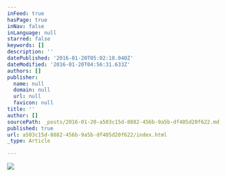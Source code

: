 ```yaml
---
inFeed: true
hasPage: true
inNav: false
inLanguage: null
starred: false
keywords: []
description: ''
datePublished: '2016-01-20T05:02:18.040Z'
dateModified: '2016-01-20T04:56:31.633Z'
authors: []
publisher:
  name: null
  domain: null
  url: null
  favicon: null
title: ''
author: []
sourcePath: _posts/2016-01-20-a503c15d-8882-456b-9a5b-df405d20f622.md
published: true
url: a503c15d-8882-456b-9a5b-df405d20f622/index.html
_type: Article

---
```

![](https://the-grid-user-content.s3-us-west-2.amazonaws.com/5c2fe0a4-ec7f-40ce-a857-a01f2c931c42.jpg)